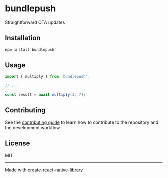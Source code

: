 # bundlepush

Straightforward OTA updates

## Installation

```sh
npm install bundlepush
```

## Usage


```js
import { multiply } from 'bundlepush';

// ...

const result = await multiply(3, 7);
```


## Contributing

See the [contributing guide](CONTRIBUTING.md) to learn how to contribute to the repository and the development workflow.

## License

MIT

---

Made with [create-react-native-library](https://github.com/callstack/react-native-builder-bob)
